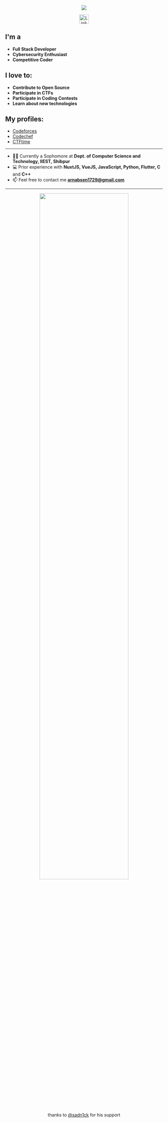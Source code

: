 <div align="center">
	<body>
    <img src="https://github.com/arnabsen1729/arnabsen1729/blob/master/imgs/header.svg">
    </body>
</div>

<p align="center">
<a href="https://www.linkedin.com/in/arnab-sen-b6950a194/" target="blank"><img align="center" src="https://github.com/arnabsen1729/arnabsen1729/blob/master/imgs/Linkedin.svg" alt="LinkedIn" height="30" width="30" /></a>
</p>

## I'm a
 - **Full Stack Developer**
 - **Cybersecurity Enthusiast**
 - **Competitive Coder**

## I love to:
 - **Contribute to Open Source**
 - **Participate in CTFs**
 - **Participate in Coding Contests**
 - **Learn about new technologies**

## My profiles:
 - <a href="https://codeforces.com/profile/arnab1729" target="blank">Codeforces</a>
 - <a href="https://www.codechef.com/users/arnab1729" target="blank">Codechef</a>
 - <a href="https://ctftime.org/team/89677" target="blank">CTFtime</a>

<hr>

- 👨‍🎓 Currently a Sophomore at **Dept. of Computer Science and Technology, IIEST, Shibpur**
- 💻 Prior experience with **NuxtJS, VueJS, JavaScript, Python, Flutter, C** and **C++**
- 📫 Feel free to contact me **arnabsen1729@gmail.com**

<hr>

<p align="center">
<img src="https://github-readme-stats.vercel.app/api?username=arnabsen1729&&show_icons=true&title_color=000000&icon_color=ccccccf&text_color=000000&bg_color=ffffff" width="75%"/>
</p>


<p align="center">thanks to <a href="https://github.com/sadn1ck">@sadn1ck</a> for his support</p>